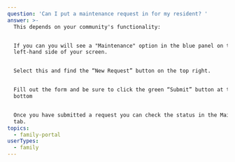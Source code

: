 ```yaml
---
question: 'Can I put a maintenance request in for my resident? '
answer: >-
  This depends on your community's functionality:


  If you can you will see a "Maintenance" option in the blue panel on the
  left-hand side of your screen. 


  Select this and find the “New Request” button on the top right. 


  Fill out the form and be sure to click the green “Submit” button at the
  bottom 


  Once you have submitted a request you can check the status in the Maintenance
  tab.  
topics:
  - family-portal
userTypes:
  - family
---
```


